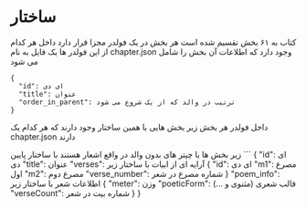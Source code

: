# ساختار

کتاب به ۶۱ بخش تقسیم شده است
هر بخش در یک فولدر مجزا قرار دارد
داخل هر کدام از این فولدر ها یک فایل به نام
chapter.json
وجود دارد که اطلاعات آن بخش را شامل می شود

```
{
  "id": ای دی
  "title": عنوان
  "order_in_parent": ترتیب در والد که از یک شروع می شود
}
```

داخل فولدر هر بخش زیر بخش هایی با همین ساختار وجود دارند که هر کدام یک
chapter.json
دارند

زیر بخش ها یا چپتر های بدون والد در واقع اشعار هستند
با ساختار پایین
‍‍‍‍‍```
{
"id": ای دی
"title": عنوان
"verses": آرایه ای از ابیات با ساختار زیر
{
"id": ای دی
"m1": مصرع اول
"m2": مصرع دوم
"verse_number": شماره مصرع در شعر
}
"poem_info": اطلاعات شعر با ساختار زیر
{
"meter": وزن
"poeticForm": قالب شعری (مثنوی و ...)
"verseCount": شماره بیت در شعر
}
}

```

```
